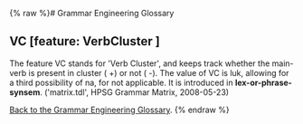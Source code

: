 {% raw %}# Grammar Engineering Glossary

## VC \[feature: VerbCluster \]

The feature VC stands for 'Verb Cluster', and keeps track whether the
main-verb is present in cluster ( +) or not ( -). The value of VC is
luk, allowing for a third possibility of na, for not applicable. It is
introduced in **lex-or-phrase-synsem**. ('matrix.tdl', HPSG Grammar
Matrix, 2008-05-23)

[Back to the Grammar Engineering Glossary](https://blog.inductorsoftware.com/docsproto/missing/GrammarEngineeringGlossary).
<update date omitted for speed>{% endraw %}